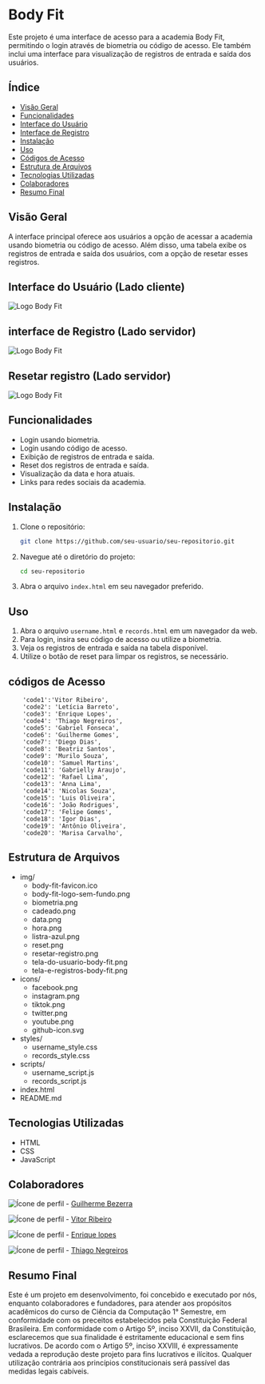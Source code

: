 # Body Fit

Este projeto é uma interface de acesso para a academia Body Fit, permitindo o login através de biometria ou código de acesso. Ele também inclui uma interface para visualização de registros de entrada e saída dos usuários.

## Índice

- [Visão Geral](#visão-geral)
- [Funcionalidades](#funcionalidades)
- [Interface do Usuário](#interface-do-usuário-lado-cliente)
- [Interface de Registro](#interface-de-registro-lado-servidor)
- [Instalação](#instalação)
- [Uso](#uso)
- [Códigos de Acesso](#códigos-de-acesso)
- [Estrutura de Arquivos](#estrutura-de-arquivos)
- [Tecnologias Utilizadas](#tecnologias-utilizadas)
- [Colaboradores](#colaboradores)
- [Resumo Final](#resumo-final)


## Visão Geral

A interface principal oferece aos usuários a opção de acessar a academia usando biometria ou código de acesso. Além disso, uma tabela exibe os registros de entrada e saída dos usuários, com a opção de resetar esses registros.

## Interface do Usuário (Lado cliente)

![Logo Body Fit](img/tela-do-usuario-body-fit.png)

## interface de Registro (Lado servidor)

![Logo Body Fit](img/tela-e-registros-body-fit.png)

## Resetar registro (Lado servidor)

![Logo Body Fit](img/resetar-registro.png)

## Funcionalidades

- Login usando biometria.
- Login usando código de acesso.
- Exibição de registros de entrada e saída.
- Reset dos registros de entrada e saída.
- Visualização da data e hora atuais.
- Links para redes sociais da academia.

## Instalação

1. Clone o repositório:

    ```sh
    git clone https://github.com/seu-usuario/seu-repositorio.git
    ```

2. Navegue até o diretório do projeto:

    ```sh
    cd seu-repositorio
    ```

3. Abra o arquivo `index.html` em seu navegador preferido.

## Uso

1. Abra o arquivo `username.html` e `records.html` em um navegador da web.
2. Para login, insira seu código de acesso ou utilize a biometria.
3. Veja os registros de entrada e saída na tabela disponível.
4. Utilize o botão de reset para limpar os registros, se necessário.

## códigos de Acesso

        'code1':'Vitor Ribeiro',
        'code2': 'Letícia Barreto',
        'code3': 'Enrique Lopes',
        'code4': 'Thiago Negreiros',
        'code5': 'Gabriel Fonseca',
        'code6': 'Guilherme Gomes',
        'code7': 'Diego Dias',
        'code8': 'Beatriz Santos',
        'code9': 'Murilo Souza',
        'code10': 'Samuel Martins',
        'code11': 'Gabrielly Araujo',
        'code12': 'Rafael Lima',
        'code13': 'Anna Lima',
        'code14': 'Nicolas Souza',
        'code15': 'Luis Oliveira',
        'code16': 'João Rodrigues',
        'code17': 'Felipe Gomes',
        'code18': 'Igor Dias',
        'code19': 'Antônio Oliveira',
        'code20': 'Marisa Carvalho',

## Estrutura de Arquivos

- img/
  - body-fit-favicon.ico
  - body-fit-logo-sem-fundo.png
  - biometria.png
  - cadeado.png
  - data.png
  - hora.png
  - listra-azul.png
  - reset.png
  - resetar-registro.png
  - tela-do-usuario-body-fit.png
  - tela-e-registros-body-fit.png
- icons/
  - facebook.png
  - instagram.png
  - tiktok.png
  - twitter.png
  - youtube.png
  - github-icon.svg
- styles/
  - username_style.css
  - records_style.css
- scripts/
  - username_script.js
  - records_script.js
- index.html
- README.md


## Tecnologias Utilizadas

- HTML
- CSS
- JavaScript

## Colaboradores

![Ícone de perfil](icons/github-icon.svg) - [Guilherme Bezerra](https://github.com/Roosip)

![Ícone de perfil](icons/github-icon.svg) - [Vitor Ribeiro](https://github.com/vitorribeiro97)

![Ícone de perfil](icons/github-icon.svg) - [Enrique lopes](https://github.com/enriquz)

![Ícone de perfil](icons/github-icon.svg) - [Thiago Negreiros](https://github.com/thithi22)


## Resumo Final

Este é um projeto em desenvolvimento, foi concebido e executado por nós, enquanto colaboradores e fundadores, para atender aos propósitos acadêmicos do curso de Ciência da Computação 1° Semestre, em conformidade com os preceitos estabelecidos pela Constituição Federal Brasileira. Em conformidade com o Artigo 5º, inciso XXVII, da Constituição, esclarecemos que sua finalidade é estritamente educacional e sem fins lucrativos. De acordo com o Artigo 5º, inciso XXVIII, é expressamente vedada a reprodução deste projeto para fins lucrativos e ilícitos. Qualquer utilização contrária aos princípios constitucionais será passível das medidas legais cabíveis.